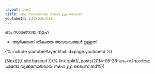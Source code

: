 ```yaml
---
layout: post
title: ഓം സാരങ്ങായ നമഹ ൧൧ ടൈംസ്
youtubeId: c3lxOJcrh28
---
```

 
 
 ഓം സാരങ്ങായ നമഹ 
 
 -  ആർക്കാണ് തികഞ്ഞ അവയവങ്ങൾ ഉള്ളത് 
 
  
 
  
 
 
 
 
 
 


{% include youtubePlayer.html id=page.youtubeId %}
 
[Next]({{ site.baseurl }}{% link  split1/_posts/2014-05-28-ഓം സിദ്ധാർത്ഥ ഛന്ദോ വ്യക്കനോതരായ നമഹ ൧൧ ടൈംസ്.md%})
 
